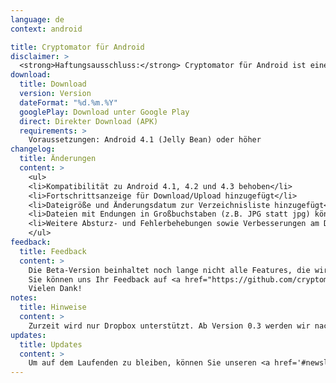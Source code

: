 ```yaml
---
language: de
context: android

title: Cryptomator für Android
disclaimer: >
  <strong>Haftungsausschluss:</strong> Cryptomator für Android ist eine Beta-Software. Durch das Herunterladen von Cryptomator, stimmen Sie zu, Cryptomator nur für Testzwecke mit wiederherstellbaren Daten zu verwenden. Die Entwickler von Cryptomator haften nicht für Verluste oder Schäden an Ihren Daten.
download:
  title: Download
  version: Version
  dateFormat: "%d.%m.%Y"
  googlePlay: Download unter Google Play
  direct: Direkter Download (APK)
  requirements: >
    Voraussetzungen: Android 4.1 (Jelly Bean) oder höher
changelog:
  title: Änderungen
  content: >
    <ul>
    <li>Kompatibilität zu Android 4.1, 4.2 und 4.3 behoben</li>
    <li>Fortschrittsanzeige für Download/Upload hinzugefügt</li>
    <li>Dateigröße und Änderungsdatum zur Verzeichnisliste hinzugefügt</li>
    <li>Dateien mit Endungen in Großbuchstaben (z.B. JPG statt jpg) können nun geöffnet werden</li>
    <li>Weitere Absturz- und Fehlerbehebungen sowie Verbesserungen am Designb</li>
    </ul>
feedback:
  title: Feedback
  content: >
    Die Beta-Version beinhaltet noch lange nicht alle Features, die wir für die finale Version vorgesehen haben, und hat uns bekannte Bugs, aber wir sind trotzdem offen für Vorschläge und natürlich Fehlerberichte.<br/>
    Sie können uns Ihr Feedback auf <a href="https://github.com/cryptomator/cryptomator-android">GitHub</a> mitteilen. Bitte lesen Sie unsere <a href="https://github.com/cryptomator/cryptomator-android/blob/master/CONTRIBUTING.md">Contribution Guidelines</a> sorgfältig durch. :cat:<br/>
    Vielen Dank!
notes:
  title: Hinweise
  content: >
    Zurzeit wird nur Dropbox unterstützt. Ab Version 0.3 werden wir nach und nach die Unterstützung von Google Drive, OneDrive und WebDAV implementieren.
updates:
  title: Updates
  content: >
    Um auf dem Laufenden zu bleiben, können Sie unseren <a href='#newsletter'>Newsletter</a> abonnieren oder diese Seite gelegentlich besuchen.
---
```

